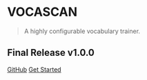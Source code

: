 # VOCASCAN

> A highly configurable vocabulary trainer.

## Final Release v1.0.0

<!-- markdownlint-disable-next-line MD033 -->
<div class="countdown" data-end-date="2021-06-13T06:00:00Z" data-finish-label=""></div>

[GitHub](https://github.com/vocascan/) [Get Started](#welcome-to-vocascan)
